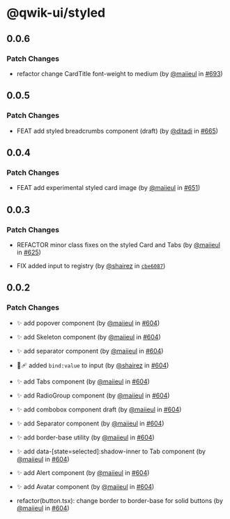 # @qwik-ui/styled

## 0.0.6

### Patch Changes

- refactor change CardTitle font-weight to medium (by [@maiieul](https://github.com/maiieul) in [#693](https://github.com/qwikifiers/qwik-ui/pull/693))

## 0.0.5

### Patch Changes

- FEAT add styled breadcrumbs component (draft) (by [@ditadi](https://github.com/ditadi) in [#665](https://github.com/qwikifiers/qwik-ui/pull/665))

## 0.0.4

### Patch Changes

- FEAT add experimental styled card image (by [@maiieul](https://github.com/maiieul) in [#651](https://github.com/qwikifiers/qwik-ui/pull/651))

## 0.0.3

### Patch Changes

- REFACTOR minor class fixes on the styled Card and Tabs (by [@maiieul](https://github.com/maiieul) in [#625](https://github.com/qwikifiers/qwik-ui/pull/625))

- FIX added input to registry (by [@shairez](https://github.com/shairez) in [`cbe6087`](https://github.com/qwikifiers/qwik-ui/commit/cbe608795c5a8d4498d09b0e3266d4d2db9acde3))

## 0.0.2

### Patch Changes

- ✨ add popover component (by [@maiieul](https://github.com/maiieul) in [#604](https://github.com/qwikifiers/qwik-ui/pull/604))

- ✨ add Skeleton component (by [@maiieul](https://github.com/maiieul) in [#604](https://github.com/qwikifiers/qwik-ui/pull/604))

- ✨ add separator component (by [@maiieul](https://github.com/maiieul) in [#604](https://github.com/qwikifiers/qwik-ui/pull/604))

- 🐞🩹 added `bind:value` to input (by [@shairez](https://github.com/shairez) in [#604](https://github.com/qwikifiers/qwik-ui/pull/604))

- ✨ add Tabs component (by [@maiieul](https://github.com/maiieul) in [#604](https://github.com/qwikifiers/qwik-ui/pull/604))

- ✨ add RadioGroup component (by [@maiieul](https://github.com/maiieul) in [#604](https://github.com/qwikifiers/qwik-ui/pull/604))

- ✨ add combobox component draft (by [@maiieul](https://github.com/maiieul) in [#604](https://github.com/qwikifiers/qwik-ui/pull/604))

- ✨ add Separator component (by [@maiieul](https://github.com/maiieul) in [#604](https://github.com/qwikifiers/qwik-ui/pull/604))

- ✨ add border-base utility (by [@maiieul](https://github.com/maiieul) in [#604](https://github.com/qwikifiers/qwik-ui/pull/604))

- ✨ add data-[state=selected]:shadow-inner to Tab component (by [@maiieul](https://github.com/maiieul) in [#604](https://github.com/qwikifiers/qwik-ui/pull/604))

- ✨ add Alert component (by [@maiieul](https://github.com/maiieul) in [#604](https://github.com/qwikifiers/qwik-ui/pull/604))

- ✨ add Avatar component (by [@maiieul](https://github.com/maiieul) in [#604](https://github.com/qwikifiers/qwik-ui/pull/604))

- refactor(button.tsx): change border to border-base for solid buttons (by [@maiieul](https://github.com/maiieul) in [#604](https://github.com/qwikifiers/qwik-ui/pull/604))
